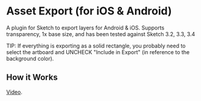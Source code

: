 Asset Export (for iOS & Android)
=======================================

A plugin for Sketch to export layers for Android & iOS. Supports transparency, 1x base size, and has been tested against Sketch 3.2, 3.3, 3.4

TIP: If everything is exporting as a solid rectangle, you probably need to select the artboard and UNCHECK "Include in Export" (in reference to the background color).

## How it Works
[Video](https://www.youtube.com/watch?v=HpHoMMm0LWo "Link to the YouTube Video").
